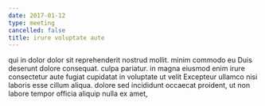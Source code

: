 ```yaml
---
date: 2017-01-12
type: meeting
cancelled: false
title: irure voluptate aute
---
```

qui in dolor dolor sit reprehenderit nostrud mollit. minim commodo eu Duis deserunt dolore consequat. culpa pariatur. in magna eiusmod enim irure consectetur aute fugiat cupidatat in voluptate ut velit Excepteur ullamco nisi laboris esse cillum aliqua. dolore sed incididunt occaecat proident, ut non labore tempor officia aliquip nulla ex amet,